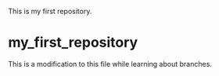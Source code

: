 This is my first repository.
# my_first_repository
This is a modification to this file while learning about branches.
